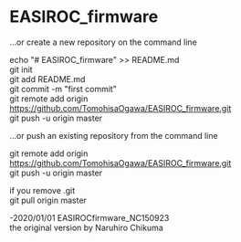 # EASIROC_firmware

…or create a new repository on the command line  

echo "# EASIROC_firmware" >> README.md  
git init  
git add README.md  
git commit -m "first commit"  
git remote add origin https://github.com/TomohisaOgawa/EASIROC_firmware.git  
git push -u origin master  

…or push an existing repository from the command line  

git remote add origin https://github.com/TomohisaOgawa/EASIROC_firmware.git  
git push -u origin master  

if you remove .git  
git pull origin master


-2020/01/01 EASIROCfirmware_NC150923  
the original version by Naruhiro Chikuma  
